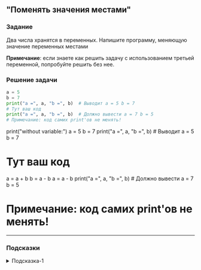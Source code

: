 ## "Поменять значения местами"

### Задание

Два числа хранятся в переменных. Напишите программу, меняющую значение переменных местами

**Примечание**: если знаете как решить задачу с использованием третьей переменной, попробуйте решить без нее.

### Решение задачи

```python
a = 5
b = 7
print("a =", a, "b =", b)  # Выводит a = 5 b = 7
# Тут ваш код
print("a =", a, "b =", b)  # Должно вывести a = 7 b = 5
# Примечание: код самих print'ов не менять!
```
print("without variable:")
a = 5
b = 7
print("a =", a, "b =", b)  # Выводит a = 5 b = 7
# Тут ваш код
a = a + b
b = a - b
a = a - b
print("a =", a, "b =", b)  # Должно вывести a = 7 b = 5
# Примечание: код самих print'ов не менять!
---

### Подсказки

<details>
<summary>Подсказка-1</summary>
Сначала решите задачу, используя дополнительную переменную. 
Затем попробуйте решить задачу, без использование третьей переменной.
</details>
